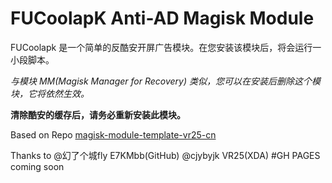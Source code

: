 # FUCoolapK Anti-AD Magisk Module
FUCoolapk 是一个简单的反酷安开屏广告模块。在您安装该模块后，将会运行一小段脚本。

*与模块 MM(Magisk Manager for Recovery) 类似，您可以在安装后删除这个模块，它将依然生效。*

**清除酷安的缓存后，请务必重新安装此模块。**


Based on Repo  [magisk-module-template-vr25-cn](https://github.com/E7KMbb/magisk-module-template-vr25-cn)

Thanks to @幻了个城fly E7KMbb(GitHub) @cjybyjk VR25(XDA)
#GH PAGES coming soon
